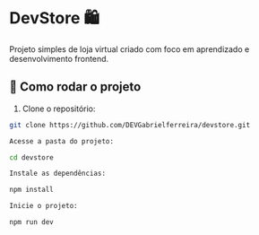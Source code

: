 # DevStore 🛍️

Projeto simples de loja virtual criado com foco em aprendizado e desenvolvimento frontend.

## 🚀 Como rodar o projeto

1. Clone o repositório:
```bash
git clone https://github.com/DEVGabrielferreira/devstore.git

Acesse a pasta do projeto:

cd devstore

Instale as dependências:

npm install

Inicie o projeto:

npm run dev

